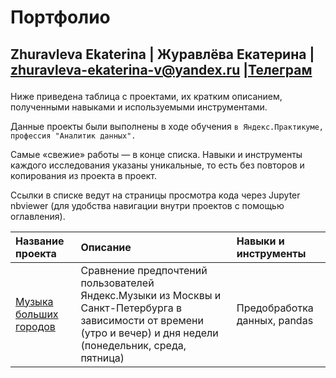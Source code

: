 # Портфолио
Zhuravleva Ekaterina | Журавлёва Екатерина | zhuravleva-ekaterina-v@yandex.ru |[Телеграм](https://t.me/ekaterina96zhuravleva)</p> 
------

Ниже приведена таблица с проектами, их кратким описанием, полученными навыками и используемыми инструментами.

Данные проекты были выполнены в ходе обучения `в Яндекс.Практикуме, профессия "Аналитик данных".`

Самые «свежие» работы — в конце списка. Навыки и инструменты каждого исследования указаны уникальные, то есть без повторов и копирования из проекта в проект.

Ссылки в списке ведут на страницы просмотра кода через Jupyter nbviewer (для удобства навигации внутри проектов с помощью оглавления).

| Название проекта | Описание | Навыки и инструменты |
| :--------------- | :------- | :------------------- |
| [Музыка больших городов](https://github.com/zhuravleva-ekaterina/data_analyst_portfolio/tree/main/big_cities_music)| Сравнение предпочтений пользователей Яндекс.Музыки из Москвы и Санкт-Петербурга в зависимости от времени (утро и вечер) и дня недели (понедельник, среда, пятница) | Предобработка данных, pandas |
